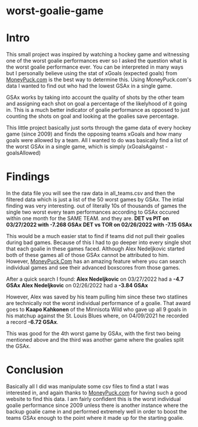 # worst-goalie-game

# Intro
This small project was inspired by watching a hockey game and witnessing one of the worst goalie performances ever so I asked the question what is the worst goalie performance ever.
You can be interpreted in many ways but I personally believe using the stat of xGoals (expected goals) from [MoneyPuck.com](https://moneypuck.com/index.html) is the best way to determine this.
Using MoneyPuck.com's data I wanted to find out who had the lowest GSAx in a single game.

GSAx works by taking into account the quality of shots by the other team and assigning each shot on goal a percentage of the likelyhood of it going in. This is a much better indicator of goalie performance as opposed to just counting the shots on goal and looking at the goalies save percentage.

This little project basically just sorts through the game data of every hockey game (since 2009) and finds the opposing teams xGoals and how many goals were allowed by a team. All I wanted to do was basically find a list of the worst GSAx in a single game, which is simply (xGoalsAgainst - goalsAllowed)

# Findings
In the data file you will see the raw data in all_teams.csv and then the filtered data which is just a list of the 50 worst games by GSAx. The intial finding was very interesting. out of literally 10s of thousands of games the single two worst every team performances according to GSAx occured within one month for the SAME TEAM. and they are.
**DET vs PIT on 03/27/2022 with -7.268 GSAx**
**DET vs TOR on 02/26/2022 with -7.15 GSAx**

This would be a much easier stat to find if teams did not pull their goalies during bad games. Because of this I had to go deeper into every single shot that each goalie in these games faced. Although Alex Nedeljkovic started both of these games all of those GSAx cannot be attributed to him. However, [MoneyPuck.Com](https://moneypuck.com/g.htm?id=2021021050) has an amazing feature where you can search individual games and see their advanced boxscores from those games.

After a quick search I found:
**Alex Nedeljkovic** on 03/27/2022 had a **-4.7 GSAx**
**Alex Nedeljkovic** on 02/26/2022 had a **-3.84 GSAx**

However, Alex was saved by his team pulling him since these two statlines are technically not the worst individual performance of a goalie. That award goes to **Kaapo Kahkonen** of the Minnisota Wild who gave up all 9 goals in his matchup against the St. Louis Blues where, on 04/09/2021 he recorded a record **-6.72 GSAx**.

This was good for the 4th worst game by GSAx, with the first two being mentioned above and the third was another game where the goalies split the GSAx.

# Conclusion
Basically all I did was manipulate some csv files to find a stat I was interested in, and again thanks to [MoneyPuck.com](https://moneypuck.com/index.html) for having such a good website to find this data. I am fairly confident this is the worst individual goalie performance since 2009 unless there is another instance where the backup goalie came in and performed extremely well in order to boost the teams GSAx enough to the point where it made up for the starting goalie.